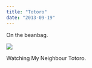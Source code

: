 ```yaml
---
title: "Totoro"
date: "2013-09-19"
---
```


On the beanbag.

![](images/tumblr_inline_mtbikbNxlz1qlj3bd.jpg)

Watching My Neighbour Totoro.
